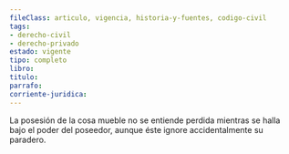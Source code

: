 ```yaml
---
fileClass: articulo, vigencia, historia-y-fuentes, codigo-civil
tags:
- derecho-civil
- derecho-privado
estado: vigente
tipo: completo
libro:
titulo:
parrafo:
corriente-juridica:
---
```

La posesión de la cosa mueble no se entiende perdida mientras se halla bajo el poder del poseedor, aunque éste ignore accidentalmente su paradero.